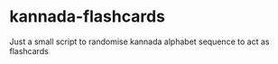# kannada-flashcards
Just a small script to randomise kannada alphabet sequence to act as flashcards
